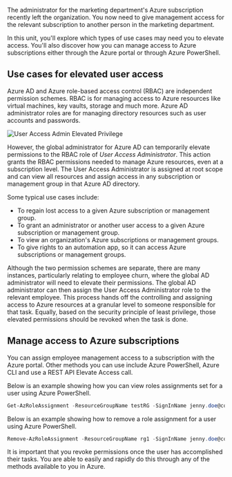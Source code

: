 
The administrator for the marketing department's Azure subscription recently left the organization. You now need to give management access for the relevant subscription to another person in the marketing department.

In this unit, you'll explore which types of use cases may need you to elevate access. You'll also discover how you can manage access to Azure subscriptions either through the Azure portal or through Azure PowerShell.

## Use cases for elevated user access

Azure AD and Azure role-based access control (RBAC) are independent permission schemes. RBAC is for managing access to Azure resources like virtual machines, key vaults, storage and much more. Azure AD administrator roles are for managing directory resources such as user accounts and passwords.

![User Access Admin Elevated Privilege](../media/2-elevate-access.png)

However, the global administrator for Azure AD can temporarily elevate permissions to the RBAC role of *User Access Administrator*. This action grants the RBAC permissions needed to manage Azure resources, even at a subscription level. The User Access Administrator is assigned at root scope and can view all resources and assign access in any subscription or management group in that Azure AD directory.

Some typical use cases include:

- To regain lost access to a given Azure subscription or management group.
- To grant an administrator or another user access to a given Azure subscription or management group.
- To view an organization's Azure subscriptions or management groups.
- To give rights to an automation app, so it can access Azure subscriptions or management groups.

Although the two permission schemes are separate, there are many instances, particularly relating to employee churn, where the global AD administrator will need to elevate their permissions. The global AD administrator can then assign the User Access Administrator role to the relevant employee. This process hands off the controlling and assigning access to Azure resources at a granular level to someone responsible for that task. Equally, based on the security principle of least privilege, those elevated permissions should be revoked when the task is done.

## Manage access to Azure subscriptions

You can assign employee management access to a subscription with the Azure portal. Other methods you can use include Azure PowerShell, Azure CLI and use a REST API Elevate Access call.

Below is an example showing how you can view roles assignments set for a user using Azure PowerShell.

```PowerShell
Get-AzRoleAssignment -ResourceGroupName testRG -SignInName jenny.doe@contoso.com
```
Below is an example showing how to remove a role assignment for a user using Azure PowerShell.
```PowerShell
Remove-AzRoleAssignment -ResourceGroupName rg1 -SignInName jenny.doe@contoso.com -RoleDefinitionName Reader
```
It is important that you revoke permissions once the user has accomplished their tasks. You are able to easily and rapidly do this through any of the methods available to you in Azure.
